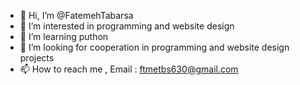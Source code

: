 - 👋 Hi, I’m @FatemehTabarsa
- 👀 I’m interested in programming and website design
- 🌱 I’m learning puthon
- 💞️ I’m looking for cooperation in programming and website design projects
- 📫 How to reach me , Email : ftmetbs630@gmail.com
